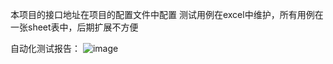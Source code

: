 本项目的接口地址在项目的配置文件中配置
测试用例在excel中维护，所有用例在一张sheet表中，后期扩展不方便

自动化测试报告：
![image](https://github.com/shuiyuebingdian/AutoTestFrameJava/tree/master/images/20190110100659.png)
